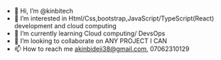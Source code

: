 * 👋 Hi, I’m @kinbitech
* 👀 I’m interested in Html/Css,bootstrap,JavaScript/TypeScript(React) development and cloud computing 
* 🌱 I’m currently learning Cloud computing/ DevsOps 
* 💞️ I’m looking to collaborate on ANY PROJECT I CAN
* 📫 How to reach me akinbideji38@gmail.com, 07062310129

<!---
kinbitech38/kinbitech38 is a ✨ special ✨ repository because its `README.md` (this file) appears on your GitHub profile.
You can click the Preview link to take a look at your changes.
--->
